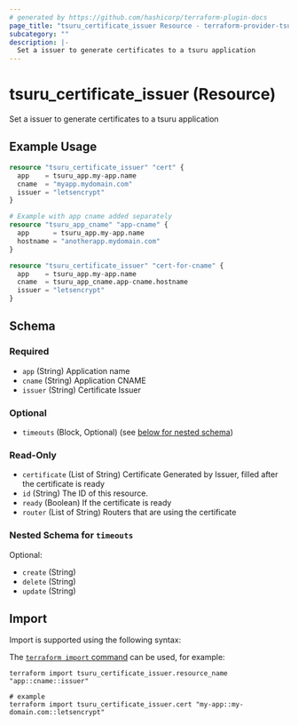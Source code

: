 ```yaml
---
# generated by https://github.com/hashicorp/terraform-plugin-docs
page_title: "tsuru_certificate_issuer Resource - terraform-provider-tsuru"
subcategory: ""
description: |-
  Set a issuer to generate certificates to a tsuru application
---
```


# tsuru_certificate_issuer (Resource)

Set a issuer to generate certificates to a tsuru application

## Example Usage

```terraform
resource "tsuru_certificate_issuer" "cert" {
  app    = tsuru_app.my-app.name
  cname  = "myapp.mydomain.com"
  issuer = "letsencrypt"
}

# Example with app cname added separately
resource "tsuru_app_cname" "app-cname" {
  app      = tsuru_app.my-app.name
  hostname = "anotherapp.mydomain.com"
}

resource "tsuru_certificate_issuer" "cert-for-cname" {
  app    = tsuru_app.my-app.name
  cname  = tsuru_app_cname.app-cname.hostname
  issuer = "letsencrypt"
}
```

<!-- schema generated by tfplugindocs -->
## Schema

### Required

- `app` (String) Application name
- `cname` (String) Application CNAME
- `issuer` (String) Certificate Issuer

### Optional

- `timeouts` (Block, Optional) (see [below for nested schema](#nestedblock--timeouts))

### Read-Only

- `certificate` (List of String) Certificate Generated by Issuer, filled after the certificate is ready
- `id` (String) The ID of this resource.
- `ready` (Boolean) If the certificate is ready
- `router` (List of String) Routers that are using the certificate

<a id="nestedblock--timeouts"></a>
### Nested Schema for `timeouts`

Optional:

- `create` (String)
- `delete` (String)
- `update` (String)

## Import

Import is supported using the following syntax:

The [`terraform import` command](https://developer.hashicorp.com/terraform/cli/commands/import) can be used, for example:

```shell
terraform import tsuru_certificate_issuer.resource_name "app::cname::issuer"

# example
terraform import tsuru_certificate_issuer.cert "my-app::my-domain.com::letsencrypt"
```
